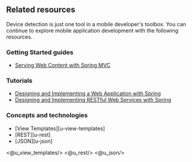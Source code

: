 ## Related resources

Device detection is just one tool in a mobile developer's toolbox. You can continue to explore mobile application development with the following resources.

### Getting Started guides

* [Serving Web Content with Spring MVC][gs-serving-web-content]

[gs-serving-web-content]: /guides/gs/serving-web-content/

### Tutorials

* [Designing and Implementing a Web Application with Spring][tut-web]
* [Designing and Implementing RESTful Web Services with Spring][tut-rest]

[tut-web]: /guides/tutorials/web
[tut-rest]: /guides/tutorials/rest

### Concepts and technologies

* [View Templates][u-view-templates]
* [REST][u-rest]
* [JSON][u-json]

<@u_view_templates/>
<@u_rest/>
<@u_json/>
 
